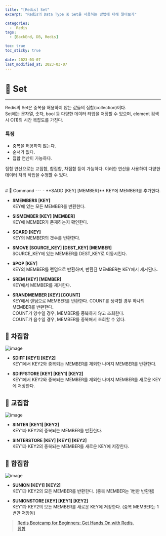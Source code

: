 ```yaml
---
title: "[Redis] Set"
excerpt: "Redis의 Data Type 중 Set을 사용하는 방법에 대해 알아보기"

categories:
  -  Redis
tags:
  - [BackEnd, DB, Redis]

toc: true
toc_sticky: true
 
date: 2023-03-07
last_modified_at: 2023-03-07
---
```


# 🚀 Set
---
Redis의 Set은 중복을 허용하지 않는 값들의 집합(collection)이다.  
Set에는 문자열, 숫자, bool 등 다양한 데이터 타입을 저장할 수 있으며, element 검색시 O(1)의 시간 복잡도를 가진다.

### 특징
- 중복을 허용하지 않는다.
- 순서가 없다.
- 집합 연산이 가능하다.

집합 연산으로는 교집합, 합집합, 차집합 등이 가능하다. 이러한 연산을 사용하여 다양한 데이터 처리 작업을 수행할 수 있다.

<br>
# 🚀 Command
---
- **SADD [KEY] [MEMBER]**  
  KEY에 MEMBER를 추가한다.

- **SMEMBERS [KEY]**  
  KEY에 있는 모든 MEMBER를 반환한다.

- **SISMEMBER [KEY] [MEMBER]**  
  KEY에 MEMBER가 존재하는지 확인한다.

- **SCARD [KEY]**  
  KEY의 MEMBER의 갯수를 반환한다.

- **SMOVE [SOURCE_KEY] [DEST_KEY] [MEMBER]**  
  SOURCE_KEY에 있는 MEMBER를 DEST_KEY로 이동시킨다.

- **SPOP [KEY]**  
  KEY의 MEMBER를 랜덤으로 반환하며, 반환된 MEMBER는 KEY에서 제거된다..

- **SREM [KEY] [MEMBER]**  
  KEY에서 MEMBER를 제거한다.

- **SRANDMEMBER [KEY] [COUNT]**  
  KEY에서 랜덤으로 MEMBER를 반환한다. COUNT를 생략할 경우 하나의 MEMBER를 반환한다.  
  COUNT가 양수일 경우, MEMBER를 중복하지 않고 조회한다.  
  COUNT가 음수일 경우, MEMBER를 중복해서 조회할 수 있다.

## 📝 차집합
![image](https://user-images.githubusercontent.com/85219306/223460530-50c2a505-b046-4527-9cb7-70b4749ffb67.png)

- **SDIFF [KEY1] [KEY2]**  
  KEY1에서 KEY2와 중복되는 MEMBER를 제외한 나머지 MEMBER를 반환한다.

- **SDIFFSTORE [KEY] [KEY1] [KEY2]**  
  KEY1에서 KEY2와 중복되는 MEMBER를 제외한 나머지 MEMBER를 새로운 KEY에 저장한다.

## 📝 교집합
![image](https://user-images.githubusercontent.com/85219306/223460998-d6496878-6bf4-44ce-8e06-edd64d81e48c.png)
- **SINTER [KEY1] [KEY2]**  
  KEY1과 KEY2의 중복되는 MEMBER를 반환한다.

- **SINTERSTORE [KEY] [KEY1] [KEY2]**  
  KEY1과 KEY2의 중복되는 MEMBER를 새로운 KEY에 저장한다.

## 📝 합집합
![image](https://user-images.githubusercontent.com/85219306/223460701-c672706d-0d22-432d-8b62-ecdb278d525b.png)

- **SUNION [KEY1] [KEY2]**  
  KEY1과 KEY2의 모든 MEMBER를 반환한다. (중복 MEMBER는 1번만 반환됨)

- **SUNIONSTORE [KEY] [KEY1] [KEY2]**  
  KEY1과 KEY2의 모든 MEMBER를 새로운 KEY에 저장한다. (중복 MEMBER는 1번만 저장됨)

> [Redis Bootcamp for Beginners: Get Hands On with Redis.](https://www.udemy.com/course/redis-bootcamp-for-beginners/)  
> [집합](https://python.bakyeono.net/chapter-5-4.html)